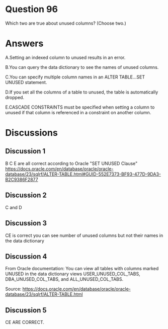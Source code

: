 # Question 96
Which two are true about unused columns? (Choose two.)

# Answers
A.Setting an indexed column to unused results in an error.

B.You can query the data dictionary to see the names of unused columns.

C.You can specify multiple column names in an ALTER TABLE...SET UNUSED statement.

D.If you set all the columns of a table to unused, the table is automatically dropped.

E.CASCADE CONSTRAINTS must be specified when setting a column to unused if that column is referenced in a constraint on another column.

# Discussions
## Discussion 1
B C E are all correct according to Oracle "SET UNUSED Clause"
https://docs.oracle.com/en/database/oracle/oracle-database/23/sqlrf/ALTER-TABLE.html#GUID-552E7373-BF93-477D-9DA3-B2C9386F2877

## Discussion 2
C and D

## Discussion 3
CE is correct you can see number of unused columns but not their names in the data dictionary

## Discussion 4
From Oracle documentation: You can view all tables with columns marked UNUSED in the data dictionary views USER_UNUSED_COL_TABS, DBA_UNUSED_COL_TABS, and ALL_UNUSED_COL_TABS.

Source: https://docs.oracle.com/en/database/oracle/oracle-database/23/sqlrf/ALTER-TABLE.html

## Discussion 5
CE ARE CORRECT.

